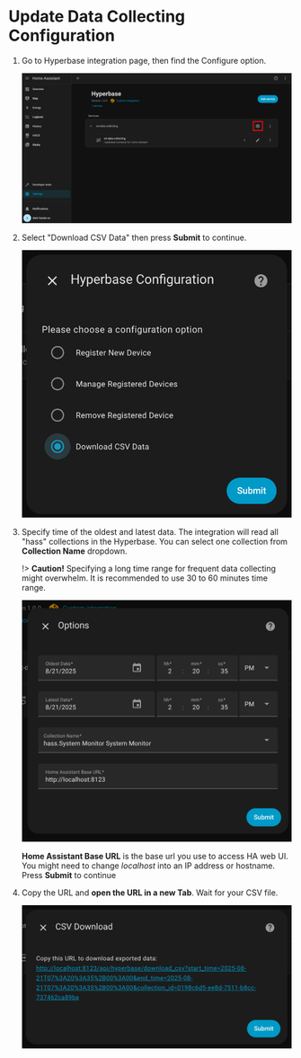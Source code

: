 # Update Data Collecting Configuration
1. Go to Hyperbase integration page, then find the Configure option.
   
   ![onboarding-10](_media/onboarding-10.jpg ':size=80%')
2. Select "Download CSV Data" then press **Submit** to continue.
   
   ![onboarding-20](_media/onboarding-20.jpg ':size=40%')
3. Specify time of the oldest and latest data. The integration will read all "hass" collections in the Hyperbase. You can select one collection from **Collection Name** dropdown.
   
   !> **Caution!** Specifying a long time range for frequent data collecting might overwhelm. It is recommended to use 30 to 60 minutes time range.
   
   ![onboarding-21](_media/onboarding-21.jpg ':size=40%')

   **Home Assistant Base URL** is the base url you use to access HA web UI. You might need to change *localhost* into an IP address or hostname. Press **Submit** to continue
4. Copy the URL and **open the URL in a new Tab**. Wait for your CSV file.
   
   ![onboarding-22](_media/onboarding-22.jpg ':size=40%')